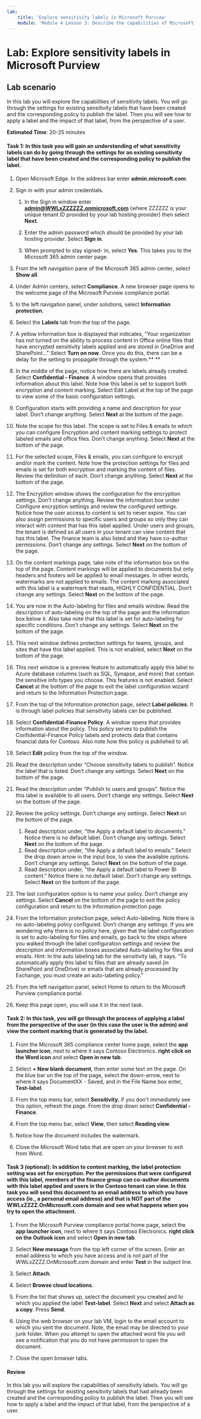 ```yaml
---
lab:
    title: 'Explore sensitivity labels in Microsoft Purview'
    module: 'Module 4 Lesson 3: Describe the capabilities of Microsoft compliance solutions: Describe information protection and data lifecycle management of Microsoft Purview'
---
```



# Lab: Explore sensitivity labels in Microsoft Purview

## Lab scenario
In this lab you will explore the capabilities of sensitivity labels.  You will go through the settings for existing sensitivity labels that have been created and the corresponding policy to publish the label.   Then you will see how to apply a label and the impact of that label, from the perspective of a user.


**Estimated Time**: 20-25 minutes

#### Task 1: In this task you will gain an understanding of what sensitivity labels can do by going through the settings for an existing sensitivity label that have been created and the corresponding policy to publish the label.

1. Open Microsoft Edge. In the address bar enter **admin.microsoft.com**.

1. Sign in with your admin credentials.
    1. In the Sign in window enter **admin@WWLxZZZZZZ.onmicrosoft.com** (where ZZZZZZ is your unique tenant ID provided by your lab hosting provider) then select **Next**.
    
    1. Enter the admin password which should be provided by your lab hosting provider. Select **Sign in**.
    1. When prompted to stay signed- in, select **Yes**. This takes you to the Microsoft 365 admin center page.

1. From the left navigation pane of the Microsoft 365 admin center, select **Show all**.

1. Under Admin centers, select **Compliance**.  A new browser page opens to the welcome page of the Microsoft Purview compliance portal.  

1. In the left navigation panel, under solutions, select **Information protection**.

1. Select the **Labels** tab from the top of the page.

1. A yellow information box is displayed that indicates, "Your organization has not turned on the ability to process content in Office online files that have encrypted sensitivity labels applied and are stored in OneDrive and SharePoint..."  Select **Turn on now**.  Once you do this, there can be a delay for the setting to propagate through the system.**
**

1. In the middle of the page, notice how there are labels already created.  Select **Confidential - Finance**.  A window opens that provides information about this label.  Note how this label is set to support both encryption and content marking.  Select Edit Label at the top of the page to view some of the basic configuration settings.

1. Configuration starts with providing a name and description for your label.  Don’t change anything.  Select **Next** at the bottom of the page.

1. Note the scope for this label.  The scope is set to Files & emails to which you can configure Encryption and content marking settings to protect labeled emails and office files.  Don’t change anything.  Select **Next** at the bottom of the page.

1. For the selected scope, Files & emails, you can configure to encrypt and/or mark the content.  Note how the protection settings for files and emails is set for both encryption and marking the content of files.  Review the definition of each.  Don’t change anything.  Select **Next** at the bottom of the page.

1. The Encryption window shows the configuration for the encryption settings.  Don’t change anything.  Review the information box under Configure encryption settings and review the configured settings. Notice how the user access to content is set to never expire.  You can also assign permissions to specific users and groups so only they can interact with content that has this label applied.  Under users and groups, the tenant is defined so all users in your tenant can view content that has this label.  The finance team is also listed and they have co-author permissions.  Don’t change any settings.  Select **Next** on the bottom of the page.

1. On the content markings page, take note of the information box on the top of the page.  Content markings will be applied to documents but only headers and footers will be applied to email messages. In other words, watermarks are not applied to emails.  The content marking associated with this label is a watermark that reads, HIGHLY CONFIDENTIAL.  Don’t change any settings.  Select **Next** on the bottom of the page.

1. You are now in the Auto-labeling for files and emails window.  Read the description of auto-labeling on the top of the page and the information box below it.  Also take note that this label is set for auto-labeling for specific conditions. Don’t change any settings.  Select **Next** on the bottom of the page.

1. This next window defines protection settings for teams, groups, and sites that have this label applied. This is not enabled, select **Next** on the bottom of the page. 

1. This next window is a preview feature to automatically apply this label to Azure database columns (such as SQL, Synapse, and more) that contain the sensitive info types you choose.  This features is not enabled. Select **Cancel** at the bottom of the page to exit the label configuration wizard and return to the Information Protection page. 

1. From the top of the Information protection page, select **Label policies**.  It is through label policies that sensitivity labels can be published.  

1. Select **Confidential-Finance Policy**.  A window opens that provides information about the policy.  This policy serves to publish the Confidential-Finance Policy labels and protects data that contains financial data for Contoso.  Also note how this policy is published to all.  

1. Select **Edit** policy from the top of the window.

1. Read the description under “Choose sensitivity labels to publish”.  Notice the label that is listed.  Don’t change any settings.  Select **Next** on the bottom of the page.

1. Read the description under “Publish to users and groups”.  Notice the this label is available to all users.  Don’t change any settings.  Select **Next** on the bottom of the page.

1. Review the policy settings.  Don’t change any settings.  Select **Next** on the bottom of the page.
    1. Read description under, "the Apply a default label to documents."  Notice there is no default label. Don’t change any settings.  Select **Next** on the bottom of the page.
    1. Read description under, "the Apply a default label to emails."  Select the drop down arrow in the input box, to view the available options. Don’t change any settings.  Select **Next** on the bottom of the page.
    1. Read description under, "the Apply a default label to Power BI content."  Notice there is no default label. Don’t change any settings.  Select **Next** on the bottom of the page.

1. The last configuration option is to name your policy.  Don’t change any settings.  Select **Cancel** on the bottom of the page to exit the policy configuration and return to the Information protection page.

1. From the Information protection page, select Auto-labeling.  Note there is no auto-labeling policy configured.  Don’t change any settings.  If you are wondering why there is no policy here, given that the label configuration is set to auto-labeling for files and emails, go back to the steps where you walked through the label configuration settings and review the description and information boxes associated Auto-labeling for files and emails.  Hint:  In the auto labeling tab for the sensitivity lab, it says.  "To automatically apply this label to files that are already saved (in SharePoint and OneDrive) or emails that are already processed by Exchange, you must create an auto-labeling policy."

1. From the left navigation panel, select Home to return to the Microsoft Purview compliance portal.

1. Keep this page open, you will use it in the next task.


#### Task 2:  In this task, you will go through the process of applying a label from the perspective of the user (in this case the user is the admin) and view the content marking that is generated by the label.

1. From the Microsoft 365 compliance center home page, select the **app launcher icon**, next to where it says Contoso Electronics. **right click on the Word icon** and select **Open in new tab**.  

1. Select **+ New blank document**, then enter some text on the page.  On the blue bar on the top of the page, select the down-arrow, next to where it says DocumentXX - Saved, and in the File Name box enter, **Test-label**.

1. From the top menu bar, select **Sensitivity**, if you don't immediately see this option, refresh the page. From the drop down select **Confidential - Finance**. 

1. From the top menu bar, select **View**, then select **Reading view**.

1. Notice how the document includes the watermark.  

1. Close the Microsoft Word tabs that are open on your browser to exit from Word.

#### Task 3 (optional): In addition to content marking, the label protection setting was set for encryption. Per the permissions that were configured with this label, members of the finance group can co-author documents with this label applied and users in the Contoso tenant can view.  In this task you will send this document to an email address to which you have access (ie., a personal email address) and that is NOT part of the WWLxZZZZ.OnMicrosoft.com domain and see what happens when you try to open the attachment.  

1. From the Microsoft Purview compliance portal home page, select the **app launcher icon**, next to where it says Contoso Electronics. **right click on the Outlook icon** and select **Open in new tab**.

1. Select **New message** from the top left corner of the screen.  Enter an email address to which you have access and is not part of the WWLxZZZZ.OnMicrosoft.com domain and enter **Test** in the subject line.

1. Select **Attach**.

1. Select **Browse cloud locations**.

1. From the list that shows up, select the document you created and to which you applied the label **Test-label**. Select **Next** and select **Attach as a copy**.  Press **Send**.

1. Using the web browser on your lab VM, login to the email account to which you sent the document.  Note, the email may be directed to your junk folder.  When you attempt to open the attached word file you will see a notification that you do not have permission to open the document.

1. Close the open browser tabs.


#### Review
In this lab you will explore the capabilities of sensitivity labels.  You will go through the settings for existing sensitivity labels that had already been created and the corresponding policy to publish the label.   Then you will see how to apply a label and the impact of that label, from the perspective of a user.